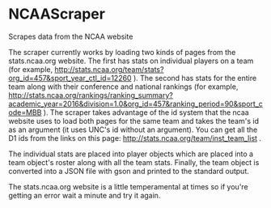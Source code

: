 # NCAAScraper
Scrapes data from the NCAA website

The scraper currently works by loading two kinds of pages from the stats.ncaa.org website. The first has stats on individual players on a team (for example,  http://stats.ncaa.org/team/stats?org_id=457&sport_year_ctl_id=12260 ). The second has stats for the entire team along with their conference and national rankings (for example, http://stats.ncaa.org/rankings/ranking_summary?academic_year=2016&division=1.0&org_id=457&ranking_period=90&sport_code=MBB ). The scraper takes advantage of the id system that the ncaa website uses to load both pages for the same team and takes the team's id as an argument (it uses UNC's id without an argument). You can get all the D1 ids from the links on this page: http://stats.ncaa.org/team/inst_team_list .

The individual stats are placed into player objects which are placed into a team object's roster along with all the team stats. Finally, the team object is converted into a JSON file with gson and printed to the standard output.

The stats.ncaa.org website is a little temperamental at times so if you're getting an error wait a minute and try it again.